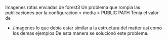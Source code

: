Imagenes rotas enviadas de forest3 
Un problema que rompia las publicaciones por la configuracion > media > PUBLIC PATH 
Tenia el valor de 
- /imagenes
 lo que debia estar similar a la estructura del matter asi como los demas ejemplos
De esta manera se solucionó este problema.
